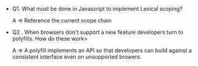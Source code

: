 * Q1. What must be done in Javascript to implement Lexical scoping?

  A => Reference the current scope chain

* Q2 . When browsers don't support a new feature developers turn to polyfills. How do these work>

  A => A polyfill implements an API so that developers can build against a consistent interface even on unsupported browers.




